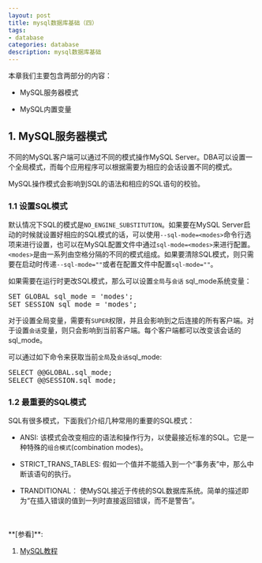 ```yaml
---
layout: post
title: mysql数据库基础（四）
tags:
- database
categories: database
description: mysql数据库基础
---
```



本章我们主要包含两部分的内容：

* MySQL服务器模式

* MySQL内置变量


<!-- more -->


## 1. MySQL服务器模式
不同的MySQL客户端可以通过不同的模式操作MySQL Server。DBA可以设置一个全局模式，而每个应用程序可以根据需要为相应的会话设置不同的模式。

MySQL操作模式会影响到SQL的语法和相应的SQL语句的校验。

### 1.1 设置SQL模式
默认情况下SQL的模式是```NO_ENGINE_SUBSTITUTION```。如果要在MySQL Server启动的时候就设置好相应的SQL模式的话，可以使用```--sql-mode=<modes>```命令行选项来进行设置，也可以在MySQL配置文件中通过```sql-mode=<modes>```来进行配置。```<modes>```是由一系列由空格分隔的不同的模式组成。如果要清除SQL模式，则只需要在启动时传递```--sql-mode=""```或者在配置文件中配置```sql-mode=""```。

如果需要在运行时更改SQL模式，那么可以设置```全局```与```会话``` sql_mode系统变量：
<pre>
SET GLOBAL sql_mode = 'modes';
SET SESSION sql_mode = 'modes';
</pre>
对于设置全局变量，需要有```SUPER```权限，并且会影响到之后连接的所有客户端。对于设置```会话```变量，则只会影响到当前客户端。每个客户端都可以改变该会话的sql_mode。

可以通过如下命令来获取当前```全局```及```会话```sql_mode:
<pre>
SELECT @@GLOBAL.sql_mode;
SELECT @@SESSION.sql_mode;
</pre>

### 1.2 最重要的SQL模式
SQL有很多模式，下面我们介绍几种常用的重要的SQL模式：

* ANSI: 该模式会改变相应的语法和操作行为，以使最接近标准的SQL。它是一种特殊的```组合模式```(combination modes)。

* STRICT_TRANS_TABLES: 假如一个值并不能插入到一个“事务表”中，那么中断该语句的执行。

* TRANDITIONAL： 使MySQL接近于传统的SQL数据库系统。简单的描述即为“在插入错误的值到一列时直接返回错误，而不是警告”。





<br />
<br />
**[参看]**:


1. [MySQL教程](http://www.runoob.com/mysql/mysql-administration.html)



<br />
<br />
<br />

